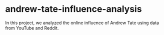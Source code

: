 # andrew-tate-influence-analysis
In this project, we analyzed the online influence of Andrew Tate using data from YouTube and Reddit.
